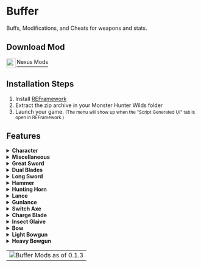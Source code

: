 # Buffer

Buffs, Modifications, and Cheats for weapons and stats.

## Download Mod

<div style="display:flex;">
   <img src="https://styles.redditmedia.com/t5_2y0at/styles/communityIcon_7l4gbrorhdia1.png" width=25 height=25 style="padding-right: 2px">
   <a style="font-size: 1.2em" href="https://www.nexusmods.com/monsterhunterwilds/mods/299" >
      <sup>Nexus Mods</sup>
      </a>
</div>
   

## Installation Steps

1. Install [REFramework](https://www.nexusmods.com/monsterhunterwilds/mods/93)
2. Extract the zip archive in your Monster Hunter Wilds folder
3. Launch your game. <small>(The menu will show up when the "Script Generated UI" tab is open in REFramework.)</small>

## Features
<details>
<summary><strong>Character</strong></summary>

<table>
<tr>
<td style="vertical-align: top">

**Health**
- Max health  
- Unlimited health  
- Healing  

**Stamina**  
- Max stamina  
- Unlimited stamina  

**Mantles**  
- Instant cooldown  
- Unlimited duration  

**Stats**
- Adjust attack damage
- Element swapper
- Adjust defence amount
- Adjust critical rate

**Invincible**  
- Unlimited Sharpness  
- Unlimited Consumables  
- Unlimited Slinger Ammo  

</td>
<td style="vertical-align: top">

**Blights**  
- Fire  
- Thunder  
- Water  
- Ice  
- Dragon  
- All  

**Conditions**  
- Poison  
- Stench  
- Blast  
- Bleed  
- Defense Down  
- Frenzy  
- Stun  
- Paralyze  
- Sleep  
- Sticky  
- Frozen  
- Bubble
- HP Reduction
- All  

</td>
<td style="vertical-align: top">

**Item Buffs**  
- Might seed  
- Might pill  
- Demon drug  
- Mega demondrug  
- Demon powder  
- Hot drink  
- Dash juice  
- Adamant seed  
- Adamant pill  
- Armor skin  
- Mega armorskin  
- Hardshell powder  
- Cool drink  
- Immunizer  

</td>
</tr>
</table>

</details>


<details>
<summary><strong>Miscellaneous</strong></summary>

- **Akuma**
  - Unlimited Drive Impact  
  - Gou Hadoken Max Level  

- **Watergun**
  - Unlimited Ammo 

- **Pictomandy**
  - Active Pictomancy state
  - Instant cooldown

</details>

<details>
<summary><strong>Great Sword</strong></summary>

- True Charge boost  
- Instant charge  

</details>

<details>
<summary><strong>Dual Blades</strong></summary>

- Full demon gauge  
- Activate demon boost  

</details>

<details>
<summary><strong>Long Sword</strong></summary>

- Aura level  
- Max aura gauge  
- Max spirit gauge  

</details>

<details>
<summary><strong>Hammer</strong></summary>

- Instant charge  

</details>

<details>
<summary><strong>Hunting Horn</strong></summary>

- Unlimited echo bubbles  

</details>

<details>
<summary><strong>Lance</strong></summary>

- Counter charge level  
- Rush level  
- Infinite backstep  

</details>

<details>
<summary><strong>Gunlance</strong></summary>

- Instant charge  
- Unlimited ammo
- Shell level  
- Infinite wyvern fire  
- Infinite backstep  

</details>

<details>
<summary><strong>Switch Axe</strong></summary>

- Max charge  
- Max sword charge  
- Powered axe  

</details>

<details>
<summary><strong>Charge Blade</strong></summary>

- Max phials  
- Overcharge phials  
- Shield enhanced  
- Sword enhanced  
- Axe enhanced  

</details>

<details>
<summary><strong>Insect Glaive</strong></summary>

- **Kinsect**
  - Power  
  - Speed  
  - Recovery  
- Unlimited Stamina  
- Fast charge  
- Red Extract  
- White Extract  
- Orange Extract  
- Infinite air attacks  
- Unrestricted charge  

</details>

<details>
<summary><strong>Bow</strong></summary>

- Charge level  
- All arrow types  
- Unlimited bottles
- Tetrid shot support
- Max trick arrow gauge 
- Bladescale support

</details>

<details>
<summary><strong>Light Bowgun</strong></summary>

- Max special ammo  
- Max rapid shot  
- Max eagle shot  
- Instant eagle shot charge  
- Unlimited ammo  
- No reload  
- No recoil  
- Bladescale support

</details>

<details>
<summary><strong>Heavy Bowgun</strong></summary>

- Max special ammo  
- Max wyvern howl  
- Max gatling hits  
- Unlimited ammo  
- No reload  
- No recoil  
- Bladescale support

</details>





<table>
   <tr>
      <td><img src="https://staticdelivery.nexusmods.com/mods/6993/images/299/299-1749396791-912163015.jpeg" alt="Buffer Mods as of 0.1.3"></td>
   </tr>
</table>